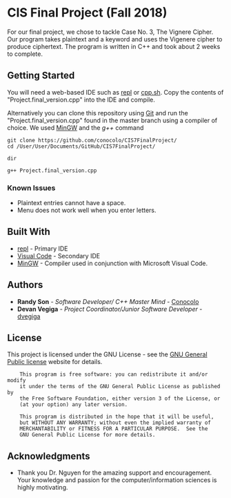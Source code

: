 # CIS Final Project (Fall 2018)

For our final project, we chose to tackle Case No. 3, The Vignere Cipher. Our program takes plaintext and a keyword and uses the Vigenere cipher to produce ciphertext. The program is written in C++ and took about 2 weeks to complete.
## Getting Started

You will need a web-based IDE such as [repl](https://repl.it/) or [cpp.sh](cpp.sh). Copy the contents of "Project.final_version.cpp" into the IDE and compile.

Alternatively you can clone this repository using [Git](https://git-scm.com/) and run the "Project.final_version.cpp" found in the master branch using a compiler of choice. We used [MinGW](https://sourceforge.net/projects/mingw-w64/) and the *g++* command

```
git clone https://github.com/conocolo/CIS7FinalProject/
cd /User/User/Documents/GitHub/CIS7FinalProject/

dir

g++ Project.final_version.cpp
```


### Known Issues
* Plaintext entries cannot have a space.
* Menu does not work well when you enter letters.


## Built With

* [repl](https://repl.it/) - Primary IDE
* [Visual Code](https://code.visualstudio.com/) - Secondary IDE
* [MinGW](https://sourceforge.net/projects/mingw-w64/) - Compiler used in conjunction with Microsoft Visual Code.

## Authors

* **Randy Son** - *Software Developer/ C++ Master Mind* - [Conocolo](https://github.com/conocolo)
* **Devan Vegiga** - *Project Coordinator/Junior Software Developer* - [dvegiga](https://github.com/dvegiga)

## License

This project is licensed under the GNU License - see the [GNU General Public license](https://www.gnu.org/licenses/gpl.html) website for details.

```
    This program is free software: you can redistribute it and/or modify
    it under the terms of the GNU General Public License as published by
    the Free Software Foundation, either version 3 of the License, or
    (at your option) any later version.

    This program is distributed in the hope that it will be useful,
    but WITHOUT ANY WARRANTY; without even the implied warranty of
    MERCHANTABILITY or FITNESS FOR A PARTICULAR PURPOSE.  See the
    GNU General Public License for more details.
```



## Acknowledgments

* Thank you Dr. Nguyen for the amazing support and encouragement. Your knowledge and passion for the computer/information sciences is highly motivating. 
